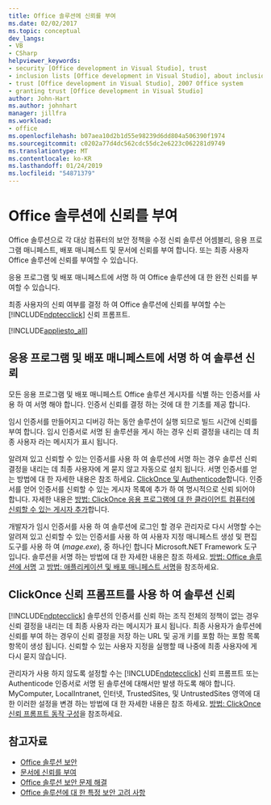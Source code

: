 ```yaml
---
title: Office 솔루션에 신뢰를 부여
ms.date: 02/02/2017
ms.topic: conceptual
dev_langs:
- VB
- CSharp
helpviewer_keywords:
- security [Office development in Visual Studio], trust
- inclusion lists [Office development in Visual Studio], about inclusion lists
- trust [Office development in Visual Studio], 2007 Office system
- granting trust [Office development in Visual Studio]
author: John-Hart
ms.author: johnhart
manager: jillfra
ms.workload:
- office
ms.openlocfilehash: b07aea10d2b1d55e98239d6dd804a506390f1974
ms.sourcegitcommit: c0202a77d4dc562cdc55dc2e6223c062281d9749
ms.translationtype: MT
ms.contentlocale: ko-KR
ms.lasthandoff: 01/24/2019
ms.locfileid: "54871379"
---
```

# <a name="grant-trust-to-office-solutions"></a>Office 솔루션에 신뢰를 부여
  Office 솔루션으로 각 대상 컴퓨터의 보안 정책을 수정 신뢰 솔루션 어셈블리, 응용 프로그램 매니페스트, 배포 매니페스트 및 문서에 신뢰를 부여 합니다. 또는 최종 사용자 Office 솔루션에 신뢰를 부여할 수 있습니다.

 응용 프로그램 및 배포 매니페스트에 서명 하 여 Office 솔루션에 대 한 완전 신뢰를 부여할 수 있습니다.

 최종 사용자의 신뢰 여부를 결정 하 여 Office 솔루션에 신뢰를 부여할 수는 [!INCLUDE[ndptecclick](../vsto/includes/ndptecclick-md.md)] 신뢰 프롬프트.

 [!INCLUDE[appliesto_all](../vsto/includes/appliesto-all-md.md)]

##  <a name="Signing"></a> 응용 프로그램 및 배포 매니페스트에 서명 하 여 솔루션 신뢰
 모든 응용 프로그램 및 배포 매니페스트 Office 솔루션 게시자를 식별 하는 인증서를 사용 하 여 서명 해야 합니다. 인증서 신뢰를 결정 하는 것에 대 한 기초를 제공 합니다.

 임시 인증서를 만들어지고 디버깅 하는 동안 솔루션이 실행 되므로 빌드 시간에 신뢰를 부여 합니다. 임시 인증서로 서명 된 솔루션을 게시 하는 경우 신뢰 결정을 내리는 데 최종 사용자 라는 메시지가 표시 됩니다.

 알려져 있고 신뢰할 수 있는 인증서를 사용 하 여 솔루션에 서명 하는 경우 솔루션 신뢰 결정을 내리는 데 최종 사용자에 게 묻지 않고 자동으로 설치 됩니다. 서명 인증서를 얻는 방법에 대 한 자세한 내용은 참조 하세요. [ClickOnce 및 Authenticode](../deployment/clickonce-and-authenticode.md)합니다. 인증서를 얻어 인증서를 신뢰할 수 있는 게시자 목록에 추가 하 여 명시적으로 신뢰 되어야 합니다. 자세한 내용은 [방법: ClickOnce 응용 프로그램에 대 한 클라이언트 컴퓨터에 신뢰할 수 있는 게시자 추가](../deployment/how-to-add-a-trusted-publisher-to-a-client-computer-for-clickonce-applications.md)합니다.

 개발자가 임시 인증서를 사용 하 여 솔루션에 로그인 할 경우 관리자로 다시 서명할 수는 알려져 있고 신뢰할 수 있는 인증서를 사용 하 여 사용자 지정 매니페스트 생성 및 편집 도구를 사용 하 여 (*mage.exe*), 중 하나인 합니다 Microsoft.NET Framework 도구입니다. 솔루션을 서명 하는 방법에 대 한 자세한 내용은 참조 하세요. [방법: Office 솔루션에 서명](../vsto/how-to-sign-office-solutions.md) 고 [방법: 애플리케이션 및 배포 매니페스트 서명](../ide/how-to-sign-application-and-deployment-manifests.md)을 참조하세요.

##  <a name="TrustPrompt"></a>ClickOnce 신뢰 프롬프트를 사용 하 여 솔루션 신뢰
 [!INCLUDE[ndptecclick](../vsto/includes/ndptecclick-md.md)] 솔루션의 인증서를 신뢰 하는 조직 전체의 정책이 없는 경우 신뢰 결정을 내리는 데 최종 사용자 라는 메시지가 표시 됩니다. 최종 사용자가 솔루션에 신뢰를 부여 하는 경우이 신뢰 결정을 저장 하는 URL 및 공개 키를 포함 하는 포함 목록 항목이 생성 됩니다. 신뢰할 수 있는 사용자 지정을 실행할 때 나중에 최종 사용자에 게 다시 묻지 않습니다.

 관리자가 사용 하지 않도록 설정할 수는 [!INCLUDE[ndptecclick](../vsto/includes/ndptecclick-md.md)] 신뢰 프롬프트 또는 Authenticode 인증서로 서명 된 솔루션에 대해서만 발생 하도록 해야 합니다. MyComputer, LocalIntranet, 인터넷, TrustedSites, 및 UntrustedSites 영역에 대 한 이러한 설정을 변경 하는 방법에 대 한 자세한 내용은 참조 하세요. [방법: ClickOnce 신뢰 프롬프트 동작 구성](../deployment/how-to-configure-the-clickonce-trust-prompt-behavior.md)을 참조하세요.

## <a name="see-also"></a>참고자료

- [Office 솔루션 보안](../vsto/securing-office-solutions.md)
- [문서에 신뢰를 부여](../vsto/granting-trust-to-documents.md)
- [Office 솔루션 보안 문제 해결](../vsto/troubleshooting-office-solution-security.md)
- [Office 솔루션에 대 한 특정 보안 고려 사항](../vsto/specific-security-considerations-for-office-solutions.md)